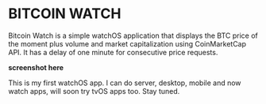 # BITCOIN WATCH

Bitcoin Watch is a simple watchOS application that displays the BTC price of the moment plus volume and market capitalization using CoinMarketCap API. It has a delay of one minute for consecutive price requests.

**screenshot here**

This is my first watchOS app. I can do server, desktop, mobile and now watch apps, will soon try tvOS apps too. Stay tuned.
